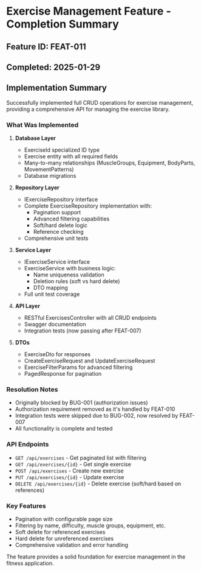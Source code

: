 # Exercise Management Feature - Completion Summary

## Feature ID: FEAT-011
## Completed: 2025-01-29

## Implementation Summary

Successfully implemented full CRUD operations for exercise management, providing a comprehensive API for managing the exercise library.

### What Was Implemented

1. **Database Layer**
   - ExerciseId specialized ID type
   - Exercise entity with all required fields
   - Many-to-many relationships (MuscleGroups, Equipment, BodyParts, MovementPatterns)
   - Database migrations

2. **Repository Layer**
   - IExerciseRepository interface
   - Complete ExerciseRepository implementation with:
     - Pagination support
     - Advanced filtering capabilities
     - Soft/hard delete logic
     - Reference checking
   - Comprehensive unit tests

3. **Service Layer**
   - IExerciseService interface
   - ExerciseService with business logic:
     - Name uniqueness validation
     - Deletion rules (soft vs hard delete)
     - DTO mapping
   - Full unit test coverage

4. **API Layer**
   - RESTful ExercisesController with all CRUD endpoints
   - Swagger documentation
   - Integration tests (now passing after FEAT-007)

5. **DTOs**
   - ExerciseDto for responses
   - CreateExerciseRequest and UpdateExerciseRequest
   - ExerciseFilterParams for advanced filtering
   - PagedResponse<T> for pagination

### Resolution Notes

- Originally blocked by BUG-001 (authorization issues)
- Authorization requirement removed as it's handled by FEAT-010
- Integration tests were skipped due to BUG-002, now resolved by FEAT-007
- All functionality is complete and tested

### API Endpoints

- `GET /api/exercises` - Get paginated list with filtering
- `GET /api/exercises/{id}` - Get single exercise
- `POST /api/exercises` - Create new exercise
- `PUT /api/exercises/{id}` - Update exercise
- `DELETE /api/exercises/{id}` - Delete exercise (soft/hard based on references)

### Key Features

- Pagination with configurable page size
- Filtering by name, difficulty, muscle groups, equipment, etc.
- Soft delete for referenced exercises
- Hard delete for unreferenced exercises
- Comprehensive validation and error handling

The feature provides a solid foundation for exercise management in the fitness application.